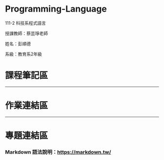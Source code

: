 # Programming-Language
111-2 科技系程式語言

授課教師：蔡芸琤老師 

姓名：彭順德 

系級：教育系2年級 

# 課程筆記區

---
# 作業連結區

---
# 專題連結區

### Markdown 語法說明：https://markdown.tw/
